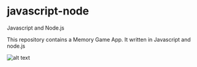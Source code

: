# javascript-node
Javascript and Node.js

This repository contains a Memory Game App. It written in Javascript and node.js

![alt text](https://github.com/[username]/[reponame]/blob/[branch]/image.jpg?raw=true)
